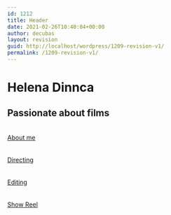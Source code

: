 ```yaml
---
id: 1212
title: Header
date: 2021-02-26T10:40:04+00:00
author: decubas
layout: revision
guid: http://localhost/wordpress/1209-revision-v1/
permalink: /1209-revision-v1/
---
```

# Helena Dinnca

## Passionate about films

<a href="http://localhost/wordpress/about/" role="button"><br /> About me<br /> </a>  
<a href="#" role="button"><br /> Directing<br /> </a>  
<a href="#" role="button"><br /> Editing<br /> </a>  
<a href="#" role="button"><br /> Show Reel<br /> </a>